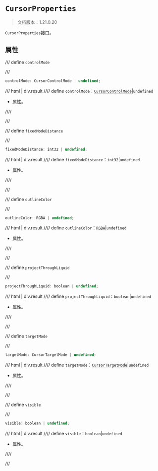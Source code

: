 # `CursorProperties`

> 文档版本：1.21.0.20

`CursorProperties`接口。

## 属性

/// define
`controlMode`


///

```js
controlMode: CursorControlMode | undefined;
```

/// html | div.result
//// define
`controlMode`：[`CursorControlMode`](./cursorcontrolmode.md)|`undefined`

- 属性。


////

///


/// define
`fixedModeDistance`


///

```js
fixedModeDistance: int32 | undefined;
```

/// html | div.result
//// define
`fixedModeDistance`：`int32`|`undefined`

- 属性。


////

///


/// define
`outlineColor`


///

```js
outlineColor: RGBA | undefined;
```

/// html | div.result
//// define
`outlineColor`：[`RGBA`](../../server/beta/rgba.md)|`undefined`

- 属性。


////

///


/// define
`projectThroughLiquid`


///

```js
projectThroughLiquid: boolean | undefined;
```

/// html | div.result
//// define
`projectThroughLiquid`：`boolean`|`undefined`

- 属性。


////

///


/// define
`targetMode`


///

```js
targetMode: CursorTargetMode | undefined;
```

/// html | div.result
//// define
`targetMode`：[`CursorTargetMode`](./cursortargetmode.md)|`undefined`

- 属性。


////

///


/// define
`visible`


///

```js
visible: boolean | undefined;
```

/// html | div.result
//// define
`visible`：`boolean`|`undefined`

- 属性。


////

///

